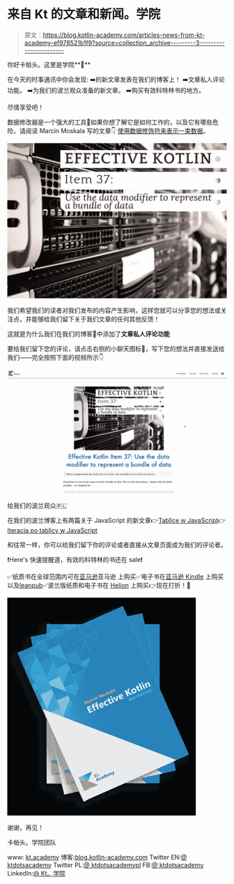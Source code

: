 # 来自 Kt 的文章和新闻。学院

> 原文：<https://blog.kotlin-academy.com/articles-news-from-kt-academy-ef978521b1f9?source=collection_archive---------3----------------------->

你好卡帕头。这里是学院**👋**

在今天的时事通讯中你会发现:
➡️的新文章发表在我们的博客上！
➡️文章私人评论功能。
➡️为我们的波兰观众准备的新文章。
➡️购买有效科特林书的地方。

尽情享受吧！

数据修改器是一个强大的工具💪如果你想了解它是如何工作的，以及它有哪些危险，请阅读 Marcin Moskala 写的文章👇
[使用数据修饰符来表示一束数据](https://kt.academy/article/ek-data-class)。

[![](img/ec66cd9d0eaeb12008e4f067d0e219a1.png)](https://kt.academy/article/ek-data-class)

我们希望我们的读者对我们发布的内容产生影响，这样您就可以分享您的想法或关注点，并能够给我们留下关于我们文章的任何其他反馈！

这就是为什么我们在我们的博客🥳中添加了**文章私人评论功能**

要给我们留下您的评论，请点击右侧的小聊天图标💬，写下您的想法并直接发送给我们——完全按照下面的视频所示👇

[![](img/325a9efa33a44c07732c0d6f1e7d0d4d.png)](https://kt.academy/article/ek-data-class)

给我们的波兰观众🇵🇱

在我们的波兰博客上有两篇关于 JavaScript 的新文章👉[Tablice w JavaScript](https://kt.academy/pl/article/js-tablice)👉[Iteracja po tablicy w JavaScript](https://kt.academy/pl/article/js-iteracja)

和往常一样，你可以给我们留下你的评论或者直接从文章页面成为我们的评论者。

❗️Here's 快速提醒道，有效的科特林的书还在 sale❗️

✅纸质书在全球范围内可在[亚马逊](https://www.amazon.com/gp/product/8395452837?pf_rd_r=VNJ79JPZWGQM76DMEQNS&pf_rd_p=6fc81c8c-2a38-41c6-a68a-f78c79e7253f&pd_rd_r=00f4f460-78b8-4193-8be4-bb730a6adf7f&pd_rd_w=WJU75&pd_rd_wg=1H2qz&ref_=pd_gw_unk)亚马逊
上购买✅电子书在[亚马逊 Kindle](https://www.amazon.com/Effective-Kotlin-practices-Marcin-Moskala-ebook/dp/B08WXCRVD2/ref=tmm_kin_swatch_0?_encoding=UTF8&qid=&sr=) 上购买以及[leanpub](https://leanpub.com/effectivekotlin)✅波兰版纸质和电子书在 [Helion](https://helion.pl/ksiazki/efektywny-kotlin-najlepsze-praktyki-marcin-moskala,efkonp.htm#format/d) 上购买👉现在打折！🤩

[![](img/20617eb76106165a8a663dbb7ed98207.png)](https://www.amazon.com/gp/product/8395452837?pf_rd_r=VNJ79JPZWGQM76DMEQNS&pf_rd_p=6fc81c8c-2a38-41c6-a68a-f78c79e7253f&pd_rd_r=00f4f460-78b8-4193-8be4-bb730a6adf7f&pd_rd_w=WJU75&pd_rd_wg=1H2qz&ref_=pd_gw_unk)

谢谢，再见！

卡帕头。学院团队

www: [kt.academy](https://kt.academy/)
博客:[blog.kotlin-academy.com](http://blog.kotlin-academy.com/)
Twitter EN:[@ ktdotsacademy](https://twitter.com/ktdotacademy)
Twitter PL:[@ ktdotsacademypl](https://twitter.com/ktdotacademyPL)
FB:[@ ktdotsacademy](https://www.facebook.com/KtDotAcademy)
LinkedIn:[@ Kt。学院](https://www.linkedin.com/company/kt-academy/)